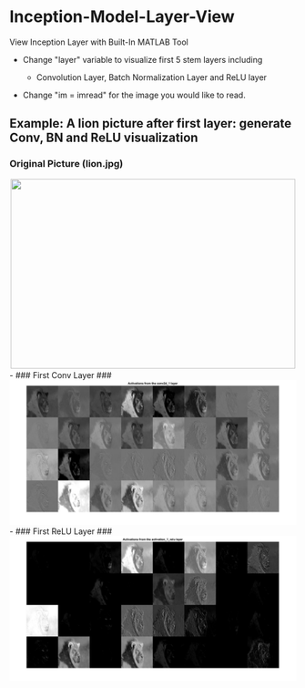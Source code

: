 # Inception-Model-Layer-View
View Inception Layer with Built-In MATLAB Tool

- Change "layer" variable to visualize first 5 stem layers including 
  - Convolution Layer, Batch Normalization Layer and ReLU layer

- Change "im = imread" for the image you would like to read.

## Example: A lion picture after first layer: generate Conv, BN and ReLU visualization ##
  ### Original Picture (lion.jpg) ###
<div align=center><img width="500" height="333" src="https://github.com/Bingooooooo/Inception-Model-Layer-View/blob/master/pictures/lion.jpg"/></div>
- 
  ### First Conv Layer ###
<div align=center><img src="https://github.com/Bingooooooo/Inception-Model-Layer-View/blob/master/Results_collections/Result_Orginal_lion/1conv.jpg"/></div>
- 
  ### First ReLU Layer ###
  <div align=center><img src="https://github.com/Bingooooooo/Inception-Model-Layer-View/blob/master/Results_collections/Result_Orginal_lion/1relu.jpg"/></div>
